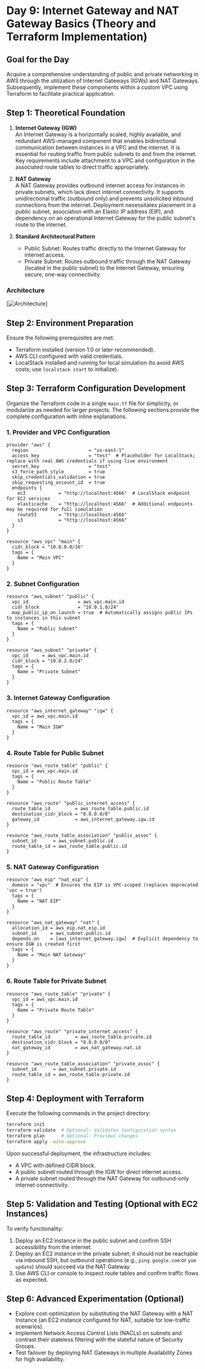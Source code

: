 # Day 9: Internet Gateway and NAT Gateway Basics (Theory and Terraform Implementation)

## Goal for the Day

Acquire a comprehensive understanding of public and private networking in AWS through the utilization of Internet Gateways (IGWs) and NAT Gateways. Subsequently, implement these components within a custom VPC using Terraform to facilitate practical application.

## Step 1: Theoretical Foundation

1. **Internet Gateway (IGW)**  
   An Internet Gateway is a horizontally scaled, highly available, and redundant AWS-managed component that enables bidirectional communication between instances in a VPC and the internet. It is essential for routing traffic from public subnets to and from the internet. Key requirements include attachment to a VPC and configuration in the associated route tables to direct traffic appropriately.

2. **NAT Gateway**  
   A NAT Gateway provides outbound internet access for instances in private subnets, which lack direct internet connectivity. It supports unidirectional traffic (outbound only) and prevents unsolicited inbound connections from the internet. Deployment necessitates placement in a public subnet, association with an Elastic IP address (EIP), and dependency on an operational Internet Gateway for the public subnet's route to the internet.

3. **Standard Architectural Pattern**
   - Public Subnet: Routes traffic directly to the Internet Gateway for internet access.
   - Private Subnet: Routes outbound traffic through the NAT Gateway (located in the public subnet) to the Internet Gateway, ensuring secure, one-way connectivity.

### Architecture

[![Architecture](./../public/public-private.png)]

## Step 2: Environment Preparation

Ensure the following prerequisites are met:

- Terraform installed (version 1.0 or later recommended).
- AWS CLI configured with valid credentials.
- LocalStack installed and running for local simulation (to avoid AWS costs; use `localstack start` to initialize).

## Step 3: Terraform Configuration Development

Organize the Terraform code in a single `main.tf` file for simplicity, or modularize as needed for larger projects. The following sections provide the complete configuration with inline explanations.

### 1. Provider and VPC Configuration

```hcl
provider "aws" {
  region                      = "us-east-1"
  access_key                  = "test"  # Placeholder for LocalStack; replace with real AWS credentials if using live environment
  secret_key                  = "test"
  s3_force_path_style         = true
  skip_credentials_validation = true
  skip_requesting_account_id  = true
  endpoints {
    ec2            = "http://localhost:4566"  # LocalStack endpoint for EC2 services
    elasticache    = "http://localhost:4566"  # Additional endpoints may be required for full simulation
    route53        = "http://localhost:4566"
    s3             = "http://localhost:4566"
  }
}

resource "aws_vpc" "main" {
  cidr_block = "10.0.0.0/16"
  tags = {
    Name = "Main VPC"
  }
}
```

### 2. Subnet Configuration

```hcl
resource "aws_subnet" "public" {
  vpc_id                  = aws_vpc.main.id
  cidr_block              = "10.0.1.0/24"
  map_public_ip_on_launch = true  # Automatically assigns public IPs to instances in this subnet
  tags = {
    Name = "Public Subnet"
  }
}

resource "aws_subnet" "private" {
  vpc_id     = aws_vpc.main.id
  cidr_block = "10.0.2.0/24"
  tags = {
    Name = "Private Subnet"
  }
}
```

### 3. Internet Gateway Configuration

```hcl
resource "aws_internet_gateway" "igw" {
  vpc_id = aws_vpc.main.id
  tags = {
    Name = "Main IGW"
  }
}
```

### 4. Route Table for Public Subnet

```hcl
resource "aws_route_table" "public" {
  vpc_id = aws_vpc.main.id
  tags = {
    Name = "Public Route Table"
  }
}

resource "aws_route" "public_internet_access" {
  route_table_id         = aws_route_table.public.id
  destination_cidr_block = "0.0.0.0/0"
  gateway_id             = aws_internet_gateway.igw.id
}

resource "aws_route_table_association" "public_assoc" {
  subnet_id      = aws_subnet.public.id
  route_table_id = aws_route_table.public.id
}
```

### 5. NAT Gateway Configuration

```hcl
resource "aws_eip" "nat_eip" {
  domain = "vpc"  # Ensures the EIP is VPC-scoped (replaces deprecated 'vpc = true')
  tags = {
    Name = "NAT EIP"
  }
}

resource "aws_nat_gateway" "nat" {
  allocation_id = aws_eip.nat_eip.id
  subnet_id     = aws_subnet.public.id
  depends_on    = [aws_internet_gateway.igw]  # Explicit dependency to ensure IGW is created first
  tags = {
    Name = "Main NAT Gateway"
  }
}
```

### 6. Route Table for Private Subnet

```hcl
resource "aws_route_table" "private" {
  vpc_id = aws_vpc.main.id
  tags = {
    Name = "Private Route Table"
  }
}

resource "aws_route" "private_internet_access" {
  route_table_id         = aws_route_table.private.id
  destination_cidr_block = "0.0.0.0/0"
  nat_gateway_id         = aws_nat_gateway.nat.id
}

resource "aws_route_table_association" "private_assoc" {
  subnet_id      = aws_subnet.private.id
  route_table_id = aws_route_table.private.id
}
```

## Step 4: Deployment with Terraform

Execute the following commands in the project directory:

```bash
terraform init
terraform validate  # Optional: Validates configuration syntax
terraform plan      # Optional: Previews changes
terraform apply -auto-approve
```

Upon successful deployment, the infrastructure includes:

- A VPC with defined CIDR block.
- A public subnet routed through the IGW for direct internet access.
- A private subnet routed through the NAT Gateway for outbound-only internet connectivity.

## Step 5: Validation and Testing (Optional with EC2 Instances)

To verify functionality:

1. Deploy an EC2 instance in the public subnet and confirm SSH accessibility from the internet.
2. Deploy an EC2 instance in the private subnet; it should not be reachable via inbound SSH, but outbound operations (e.g., `ping google.com` or `yum update`) should succeed via the NAT Gateway.
3. Use AWS CLI or console to inspect route tables and confirm traffic flows as expected.

## Step 6: Advanced Experimentation (Optional)

- Explore cost-optimization by substituting the NAT Gateway with a NAT Instance (an EC2 instance configured for NAT, suitable for low-traffic scenarios).
- Implement Network Access Control Lists (NACLs) on subnets and contrast their stateless filtering with the stateful nature of Security Groups.
- Test failover by deploying NAT Gateways in multiple Availability Zones for high availability.
